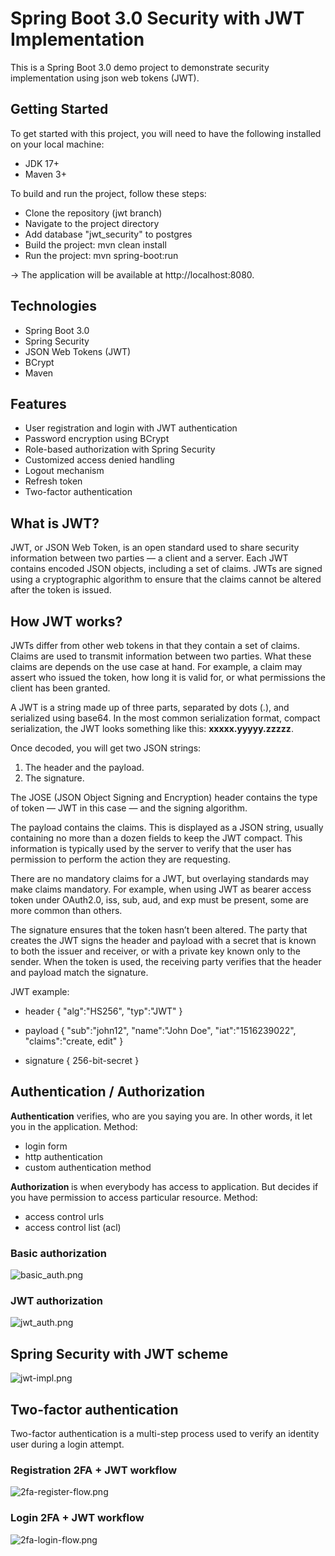# Spring Boot 3.0 Security with JWT Implementation
This is a Spring Boot 3.0 demo project to demonstrate security implementation
using json web tokens (JWT).


## Getting Started
To get started with this project, you will need to have the following installed on your local
machine:

* JDK 17+
* Maven 3+

To build and run the project, follow these steps:

* Clone the repository (jwt branch)
* Navigate to the project directory
* Add database "jwt_security" to postgres
* Build the project: mvn clean install
* Run the project: mvn spring-boot:run

-> The application will be available at http://localhost:8080.

## Technologies
* Spring Boot 3.0
* Spring Security
* JSON Web Tokens (JWT)
* BCrypt
* Maven


## Features
* User registration and login with JWT authentication
* Password encryption using BCrypt
* Role-based authorization with Spring Security
* Customized access denied handling
* Logout mechanism
* Refresh token
* Two-factor authentication


## What is JWT?
JWT, or JSON Web Token, is an open standard used to share security information 
between two parties — a client and a server. Each JWT contains encoded JSON objects, 
including a set of claims. JWTs are signed using a cryptographic algorithm to ensure 
that the claims cannot be altered after the token is issued.


## How JWT works?
JWTs differ from other web tokens in that they contain a set of claims. Claims are used 
to transmit information between two parties. What these claims are depends on the use 
case at hand. For example, a claim may assert who issued the token, how long it is valid 
for, or what permissions the client has been granted.

A JWT is a string made up of three parts, separated by dots (.), and serialized using base64. 
In the most common serialization format, compact serialization, the JWT looks something like 
this: <b>xxxxx.yyyyy.zzzzz</b>.

Once decoded, you will get two JSON strings:

1. The header and the payload.
2. The signature.

The JOSE (JSON Object Signing and Encryption) header contains the type of token — JWT in this 
case — and the signing algorithm.

The payload contains the claims. This is displayed as a JSON string, usually containing no more 
than a dozen fields to keep the JWT compact. This information is typically used by the server to 
verify that the user has permission to perform the action they are requesting.

There are no mandatory claims for a JWT, but overlaying standards may make claims mandatory. For 
example, when using JWT as bearer access token under OAuth2.0, iss, sub, aud, and exp must be 
present, some are more common than others.

The signature ensures that the token hasn’t been altered. The party that creates the JWT signs the 
header and payload with a secret that is known to both the issuer and receiver, or with a private 
key known only to the sender. When the token is used, the receiving party verifies that the header 
and payload match the signature.

JWT example:

* header {
  "alg":"HS256",
  "typ":"JWT"
  }

* payload {
  "sub":"john12",
  "name":"John Doe",
  "iat":"1516239022",
  "claims":"create, edit"
  }

* signature {
  256-bit-secret
  }


## Authentication / Authorization
<b>Authentication</b> verifies, who are you saying you are. In other words, it let you in the
application. Method:
* login form
* http authentication
* custom authentication method

<b>Authorization </b> is when everybody has access to application. But decides if you have
permission to access particular resource. Method:
* access control urls
* access control list (acl)

### Basic authorization

![basic_auth.png](src%2Fmain%2Fresources%2Fstatic%2Fbasic_auth.png)

### JWT authorization

![jwt_auth.png](src%2Fmain%2Fresources%2Fstatic%2Fjwt_auth.png)


## Spring Security with JWT scheme

![jwt-impl.png](src%2Fmain%2Fresources%2Fstatic%2Fjwt-impl.png)


## Two-factor authentication

Two-factor authentication is a multi-step process used to verify an identity user during a login attempt.

### Registration 2FA + JWT workflow 

![2fa-register-flow.png](src%2Fmain%2Fresources%2Fstatic%2F2fa-register-flow.png)

### Login 2FA + JWT workflow

![2fa-login-flow.png](src%2Fmain%2Fresources%2Fstatic%2F2fa-login-flow.png)


